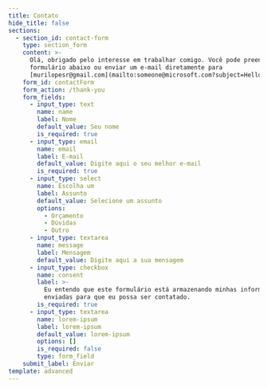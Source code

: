 ```yaml
---
title: Contato
hide_title: false
sections:
  - section_id: contact-form
    type: section_form
    content: >-
      Olá, obrigado pelo interesse em trabalhar comigo. Você pode preencher o
      formulário abaixo ou enviar um e-mail diretamente para
      [murilopesr@gmail.com](mailto:someone@microsoft.com?subject=Hello%20again)
    form_id: contactForm
    form_action: /thank-you
    form_fields:
      - input_type: text
        name: name
        label: Nome
        default_value: Seu nome
        is_required: true
      - input_type: email
        name: email
        label: E-mail
        default_value: Digite aqui o seu melhor e-mail
        is_required: true
      - input_type: select
        name: Escolha um
        label: Assunto
        default_value: Selecione um assunto
        options:
          - Orçamento
          - Dúvidas
          - Outro
      - input_type: textarea
        name: message
        label: Mensagem
        default_value: Digite aqui a sua mensagem
      - input_type: checkbox
        name: consent
        label: >-
          Eu entendo que este formulário está armazenando minhas informações
          enviadas para que eu possa ser contatado.
        is_required: true
      - input_type: textarea
        name: lorem-ipsum
        label: lorem-ipsum
        default_value: lorem-ipsum
        options: []
        is_required: false
        type: form_field
    submit_label: Enviar
template: advanced
---
```

